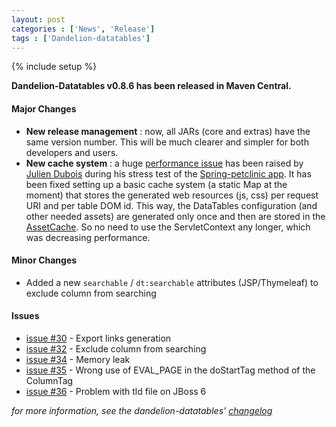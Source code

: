 ```yaml
---
layout: post
categories : ['News', 'Release']
tags : ['Dandelion-datatables']
---
```

{% include setup %}

**Dandelion-Datatables v0.8.6 has been released in Maven Central.**

#### Major Changes
* **New release management** : now, all JARs (core and extras) have the same version number. This will be much clearer and simpler for both developers and users.
* **New cache system** : a huge [performance issue](http://github.com/dandelion/issues/issues/34) has been raised by [Julien Dubois](https://github.com/jdubois) during his stress test of the [Spring-petclinic app](https://github.com/SpringSource/spring-petclinic). It has been fixed setting up a basic cache system (a static Map at the moment) that stores the generated web resources (js, css) per request URI and per table DOM id. This way, the DataTables configuration (and other needed assets) are generated only once and then are stored in the [AssetCache](http://github.com/dandelion/dandelion-datatables/blob/master/datatables-core/src/main/java/com/github/dandelion/datatables/core/cache/AssetCache.java). So no need to use the ServletContext any longer, which was decreasing performance.

#### Minor Changes
* Added a new `searchable` / `dt:searchable` attributes (JSP/Thymeleaf) to exclude column from searching

#### Issues
* [issue #30](https://github.com/dandelion/issues/issues/30) - Export links generation
* [issue #32](https://github.com/dandelion/issues/issues/32) - Exclude column from searching
* [issue #34](https://github.com/dandelion/issues/issues/34) - Memory leak
* [issue #35](https://github.com/dandelion/issues/issues/35) - Wrong use of EVAL_PAGE in the doStartTag method of the ColumnTag
* [issue #36](https://github.com/dandelion/issues/issues/36) - Problem with tld file on JBoss 6

_for more information, see the dandelion-datatables' [changelog](http://dandelion.github.com/datatables/changelog.html)_